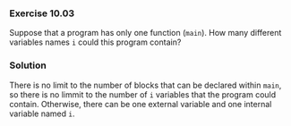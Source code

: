 ### Exercise 10.03
Suppose that a program has only one function (`main`). How many different
variables names `i` could this program contain?

### Solution
There is no limit to the number of blocks that can be declared within `main`, so
there is no limmit to the number of `i` variables that the program could
contain. Otherwise, there can be one external variable and one internal variable
named `i`.
